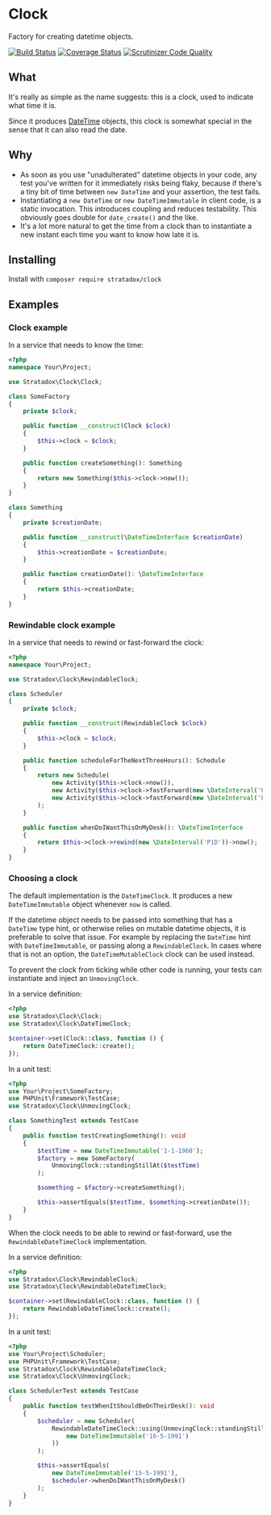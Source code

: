 # Clock
Factory for creating datetime objects.

[![Build Status](https://travis-ci.org/Stratadox/Clock.svg?branch=master)](https://travis-ci.org/Stratadox/Clock)
[![Coverage Status](https://coveralls.io/repos/github/Stratadox/Clock/badge.svg?branch=master)](https://coveralls.io/github/Stratadox/Clock?branch=master)
[![Scrutinizer Code Quality](https://scrutinizer-ci.com/g/Stratadox/Clock/badges/quality-score.png?b=master)](https://scrutinizer-ci.com/g/Stratadox/Clock/?branch=master)

## What
It's really as simple as the name suggests: this is a clock, used to indicate 
what time it is.

Since it produces [DateTime](https://www.php.net/datetimeinterface) objects, 
this clock is somewhat special in the sense that it can also read the date.

## Why
- As soon as you use "unadulterated" datetime objects in your code, any test 
  you've written for it immediately risks being flaky, because if there's a tiny 
  bit of time between `new DateTime` and your assertion, the test fails.
- Instantiating a `new DateTime` or `new DateTimeImmutable` in client 
  code, is a static invocation. This introduces coupling and reduces testability.
  This obviously goes double for `date_create()` and the like.
- It's a lot more natural to get the time from a clock than to instantiate a new 
  instant each time you want to know how late it is.

## Installing
Install with `composer require stratadox/clock`

## Examples
### Clock example
In a service that needs to know the time:
```php
<?php
namespace Your\Project;

use Stratadox\Clock\Clock;

class SomeFactory
{
    private $clock;

    public function __construct(Clock $clock)
    {
        $this->clock = $clock;
    }

    public function createSomething(): Something
    {
        return new Something($this->clock->now());
    }
}

class Something
{
    private $creationDate;

    public function __construct(\DateTimeInterface $creationDate)
    {
        $this->creationDate = $creationDate;
    }

    public function creationDate(): \DateTimeInterface
    {
        return $this->creationDate;
    }
}
```

### Rewindable clock example
In a service that needs to rewind or fast-forward the clock:
```php
<?php
namespace Your\Project;

use Stratadox\Clock\RewindableClock;

class Scheduler
{
    private $clock;

    public function __construct(RewindableClock $clock)
    {
        $this->clock = $clock;
    }

    public function scheduleForTheNextThreeHours(): Schedule
    {
        return new Schedule(
            new Activity($this->clock->now()),
            new Activity($this->clock->fastForward(new \DateInterval('PT1H'))->now()),
            new Activity($this->clock->fastForward(new \DateInterval('PT2H'))->now())
        );
    }

    public function whenDoIWantThisOnMyDesk(): \DateTimeInterface
    {
        return $this->clock->rewind(new \DateInterval('P1D'))->now();
    }
}
```

### Choosing a clock
The default implementation is the `DateTimeClock`. It produces a new 
`DateTimeImmutable` object whenever `now` is called.

If the datetime object needs to be passed into something that has a `DateTime` 
type hint, or otherwise relies on mutable datetime objects, it is preferable to 
solve that issue. For example by replacing the `DateTime` hint with 
`DateTimeImmutable`, or passing along a `RewindableClock`.
In cases where that is not an option, the `DateTimeMutableClock` clock can be 
used instead.

To prevent the clock from ticking while other code is running, your tests can 
instantiate and inject an `UnmovingClock`.

In a service definition:
```php
<?php
use Stratadox\Clock\Clock;
use Stratadox\Clock\DateTimeClock;

$container->set(Clock::class, function () {
    return DateTimeClock::create();
});
```

In a unit test:
```php
<?php
use Your\Project\SomeFactory;
use PHPUnit\Framework\TestCase;
use Stratadox\Clock\UnmovingClock;

class SomethingTest extends TestCase
{
    public function testCreatingSomething(): void
    {
        $testTime = new DateTimeImmutable('1-1-1960');
        $factory = new SomeFactory(
            UnmovingClock::standingStillAt($testTime)
        );

        $something = $factory->createSomething();

        $this->assertEquals($testTime, $something->creationDate());
    }
}
```

When the clock needs to be able to rewind or fast-forward, use the 
`RewindableDateTimeClock` implementation.

In a service definition:
```php
<?php
use Stratadox\Clock\RewindableClock;
use Stratadox\Clock\RewindableDateTimeClock;

$container->set(RewindableClock::class, function () {
    return RewindableDateTimeClock::create();
});
```

In a unit test:
```php
<?php
use Your\Project\Scheduler;
use PHPUnit\Framework\TestCase;
use Stratadox\Clock\RewindableDateTimeClock;
use Stratadox\Clock\UnmovingClock;

class SchedulerTest extends TestCase
{
    public function testWhenItShouldBeOnTheirDesk(): void
    {
        $scheduler = new Scheduler(
            RewindableDateTimeClock::using(UnmovingClock::standingStillAt(
                new DateTimeImmutable('16-5-1991')
            ))
        );

        $this->assertEquals(
            new DateTimeImmutable('15-5-1991'),
            $scheduler->whenDoIWantThisOnMyDesk()
        );
    }
}
```
